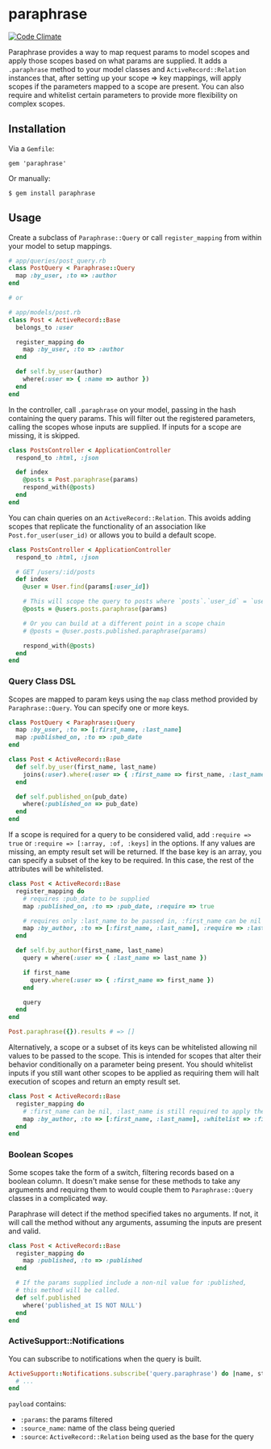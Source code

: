 # paraphrase

[![Code Climate](https://codeclimate.com/github/ecbypi/paraphrase.png)](https://codeclimate.com/github/ecbypi/paraphrase)

Paraphrase provides a way to map request params to model scopes and apply those
scopes based on what params are supplied.  It adds a `.paraphrase` method to
your model classes and `ActiveRecord::Relation` instances that, after setting
up your scope => key mappings, will apply scopes if the parameters mapped to a
scope are present. You can also require and whitelist certain parameters to
provide more flexibility on complex scopes.

## Installation

Via a `Gemfile`:

```
gem 'paraphrase'
```

Or manually:

```
$ gem install paraphrase
```

## Usage

Create a subclass of `Paraphrase::Query` or call `register_mapping` from within
your model to setup mappings.

```ruby
# app/queries/post_query.rb
class PostQuery < Paraphrase::Query
  map :by_user, :to => :author
end

# or

# app/models/post.rb
class Post < ActiveRecord::Base
  belongs_to :user

  register_mapping do
    map :by_user, :to => :author
  end

  def self.by_user(author)
    where(:user => { :name => author })
  end
end
```

In the controller, call `.paraphrase` on your model, passing in the hash
containing the query params. This will filter out the registered parameters,
calling the scopes whose inputs are supplied. If inputs for a scope are
missing, it is skipped.

```ruby
class PostsController < ApplicationController
  respond_to :html, :json

  def index
    @posts = Post.paraphrase(params)
    respond_with(@posts)
  end
end
```

You can chain queries on an `ActiveRecord::Relation`. This avoids adding scopes
that replicate the functionality of an association like
`Post.for_user(user_id)` or allows you to build a default scope.

```ruby
class PostsController < ApplicationController
  respond_to :html, :json

  # GET /users/:id/posts
  def index
    @user = User.find(params[:user_id])

    # This will scope the query to posts where `posts`.`user_id` = `users`.`id`
    @posts = @users.posts.paraphrase(params)

    # Or you can build at a different point in a scope chain
    # @posts = @user.posts.published.paraphrase(params)

    respond_with(@posts)
  end
end
```

### Query Class DSL

Scopes are mapped to param keys using the `map` class method provided by
`Paraphrase::Query`.  You can specify one or more keys.

```ruby
class PostQuery < Paraphrase::Query
  map :by_user, :to => [:first_name, :last_name]
  map :published_on, :to => :pub_date
end

class Post < ActiveRecord::Base
  def self.by_user(first_name, last_name)
    joins(:user).where(:user => { :first_name => first_name, :last_name => last_name })
  end

  def self.published_on(pub_date)
    where(:published_on => pub_date)
  end
end
```

If a scope is required for a query to be considered valid, add `:require =>
true` or `:require => [:array, :of, :keys]` in the options. If any values are
missing, an empty result set will be returned. If the base key is an
array, you can specify a subset of the key to be required. In this case, the rest of the
attributes will be whitelisted.

```ruby
class Post < ActiveRecord::Base
  register_mapping do
    # requires :pub_date to be supplied
    map :published_on, :to => :pub_date, :require => true

    # requires only :last_name to be passed in, :first_name can be nil
    map :by_author, :to => [:first_name, :last_name], :require => :last_name
  end

  def self.by_author(first_name, last_name)
    query = where(:user => { :last_name => last_name })

    if first_name
      query.where(:user => { :first_name => first_name })
    end

    query
  end
end

Post.paraphrase({}).results # => []
```

Alternatively, a scope or a subset of its keys can be whitelisted allowing nil
values to be passed to the scope. This is intended for scopes that alter their
behavior conditionally on a parameter being present. You should whitelist
inputs if you still want other scopes to be applied as requiring them will halt
execution of scopes and return an empty result set.

```ruby
class Post < ActiveRecord::Base
  register_mapping do
    # :first_name can be nil, :last_name is still required to apply the scope
    map :by_author, :to => [:first_name, :last_name], :whitelist => :first_name
  end
end
```

### Boolean Scopes

Some scopes take the form of a switch, filtering records based on a boolean
column. It doesn't make sense for these methods to take any arguments and
requirng them to would couple them to `Paraphrase::Query` classes in a
complicated way.

Paraphrase will detect if the method specified takes no arguments.  If not, it
will call the method without any arguments, assuming the inputs are present and
valid.

```ruby
class Post < ActiveRecord::Base
  register_mapping do
    map :published, :to => :published
  end

  # If the params supplied include a non-nil value for :published,
  # this method will be called.
  def self.published
    where('published_at IS NOT NULL')
  end
end
```

### ActiveSupport::Notifications

You can subscribe to notifications when the query is built.

```ruby
ActiveSupport::Notifications.subscribe('query.paraphrase') do |name, start, end, id, payload|
  # ...
end
```

`payload` contains:

* `:params`: the params filtered
* `:source_name`: name of the class being queried
* `:source`: `ActiveRecord::Relation` being used as the base for the query

